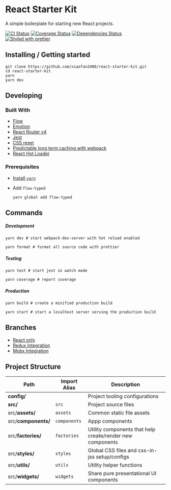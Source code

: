 # React Starter Kit

A simple boilerplate for starting new React projects.

[![CI Status][ci-badge]][ci]
[![Coverage Status][coverage-badge]][coverage]
[![Dependencies Status][dependencies-badge]][dependencies]
[![Styled with prettier][prettier-badge]][prettier]

[ci-badge]: https://img.shields.io/travis/xiaofan2406/react-starter-kit.svg?style=flat-square
[ci]: https://travis-ci.org/xiaofan2406/react-starter-kit
[coverage-badge]: https://img.shields.io/codecov/c/github/xiaofan2406/react-starter-kit.svg?style=flat-square
[coverage]: https://codecov.io/gh/xiaofan2406/react-starter-kit
[dependencies-badge]: https://img.shields.io/david/xiaofan2406/react-starter-kit.svg?style=flat-square
[dependencies]: https://david-dm.org/xiaofan2406/react-starter-kit
[prettier-badge]: https://img.shields.io/badge/styled_with-prettier-ff69b4.svg?style=flat-square
[prettier]: https://github.com/prettier/prettier

## Installing / Getting started

```shell
git clone https://github.com/xiaofan2406/react-starter-kit.git
cd react-starter-kit
yarn
yarn dev
```

## Developing

### Built With

- [Flow](https://flow.org/en/)
- [Emotion](https://github.com/tkh44/emotion)
- [React Router v4](https://reacttraining.com/react-router)
- [Jest](https://facebook.github.io/jest)
- [CSS reset](https://github.com/Semantic-Org/Semantic-UI/blob/master/dist/components/reset.css)
- [Predictable long term caching with webpack](https://medium.com/webpack/predictable-long-term-caching-with-webpack-d3eee1d3fa31)
- [React Hot Loader](https://github.com/gaearon/react-hot-loader/)

### Prerequisites

- [Install `yarn`](https://yarnpkg.com/lang/en/docs/install/)

- Add `flow-typed`
  ```shell
  yarn global add flow-typed
  ```

## Commands

##### Development

```shell
yarn dev # start webpack-dev-server with hot reload enabled

yarn format # format all source code with prettier
```

##### Testing

```shell
yarn test # start jest in watch mode

yarn coverage # report coverage
```

##### Production

```shell
yarn build # create a minified production build

yarn start # start a localhost server serving the production build
```

## Branches

- [React only](https://github.com/xiaofan2406/react-starter-kit)
- [Redux Integration](https://github.com/xiaofan2406/react-starter-kit/tree/redux)
- [Mobx Integration](https://github.com/xiaofan2406/react-starter-kit/tree/mobx)

## Project Structure

| Path                | Import Alias | Description                                               |
| ------------------- | ------------ | --------------------------------------------------------- |
| **config/**         |              | Project tooling configurations                            |
| **src/**            | `src`        | Project source files                                      |
| src/**assets/**     | `assets`     | Common static file assets                                 |
| src/**components/** | `components` | Appp components                                           |
| src/**factories/**  | `factories`  | Utility components that help create/render new components |
| src/**styles/**     | `styles`     | Global CSS files and css-in-jss setup/configs             |
| src/**utils/**      | `utils`      | Utility helper functions                                  |
| src/**widgets/**    | `widgets`    | Share pure presentational UI components                   |

